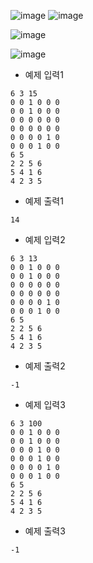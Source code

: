 ![image](https://github.com/kdfasdf/TIL/assets/96770726/9676dd72-d2a1-4bdc-b0ca-21af8b662c1f)
![image](https://github.com/kdfasdf/TIL/assets/96770726/544f7bec-d19b-4d95-b2ee-f49f0fe784a8)

![image](https://github.com/kdfasdf/TIL/assets/96770726/789651f7-d057-4d5a-b389-295b325b5b64)

![image](https://github.com/kdfasdf/TIL/assets/96770726/3855ea04-4b5c-4b7b-9255-50b78e09c065)

- 예제 입력1
```
6 3 15
0 0 1 0 0 0
0 0 1 0 0 0
0 0 0 0 0 0
0 0 0 0 0 0
0 0 0 0 1 0
0 0 0 1 0 0
6 5
2 2 5 6
5 4 1 6
4 2 3 5
```
- 예제 출력1
```
14
```

- 예제 입력2
```
6 3 13
0 0 1 0 0 0
0 0 1 0 0 0
0 0 0 0 0 0
0 0 0 0 0 0
0 0 0 0 1 0
0 0 0 1 0 0
6 5
2 2 5 6
5 4 1 6
4 2 3 5
```

- 예제 출력2
```
-1
```
- 예제 입력3
```
6 3 100
0 0 1 0 0 0
0 0 1 0 0 0
0 0 0 1 0 0
0 0 0 1 0 0
0 0 0 0 1 0
0 0 0 1 0 0
6 5
2 2 5 6
5 4 1 6
4 2 3 5
```

- 예제 출력3
```
-1
```

